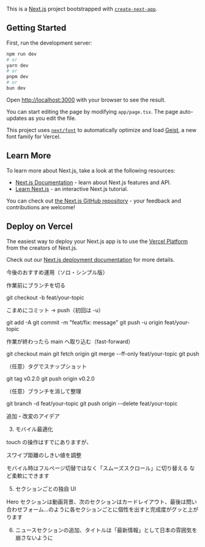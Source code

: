 This is a [Next.js](https://nextjs.org) project bootstrapped with [`create-next-app`](https://nextjs.org/docs/app/api-reference/cli/create-next-app).

## Getting Started

First, run the development server:

```bash
npm run dev
# or
yarn dev
# or
pnpm dev
# or
bun dev
```

Open [http://localhost:3000](http://localhost:3000) with your browser to see the result.

You can start editing the page by modifying `app/page.tsx`. The page auto-updates as you edit the file.

This project uses [`next/font`](https://nextjs.org/docs/app/building-your-application/optimizing/fonts) to automatically optimize and load [Geist](https://vercel.com/font), a new font family for Vercel.

## Learn More

To learn more about Next.js, take a look at the following resources:

- [Next.js Documentation](https://nextjs.org/docs) - learn about Next.js features and API.
- [Learn Next.js](https://nextjs.org/learn) - an interactive Next.js tutorial.

You can check out [the Next.js GitHub repository](https://github.com/vercel/next.js) - your feedback and contributions are welcome!

## Deploy on Vercel

The easiest way to deploy your Next.js app is to use the [Vercel Platform](https://vercel.com/new?utm_medium=default-template&filter=next.js&utm_source=create-next-app&utm_campaign=create-next-app-readme) from the creators of Next.js.

Check out our [Next.js deployment documentation](https://nextjs.org/docs/app/building-your-application/deploying) for more details.


今後のおすすめ運用（ソロ・シンプル版）

作業前にブランチを切る

git checkout -b feat/your-topic


こまめにコミット → push（初回は -u）

git add -A
git commit -m "feat/fix: message"
git push -u origin feat/your-topic


作業が終わったら main へ取り込む（fast-forward）

git checkout main
git fetch origin
git merge --ff-only feat/your-topic
git push


（任意）タグでスナップショット

git tag v0.2.0
git push origin v0.2.0


（任意）ブランチを消して整理

git branch -d feat/your-topic
git push origin --delete feat/your-topic


追加・改変のアイデア


3. モバイル最適化

touch の操作はすでにありますが、

スワイプ距離のしきい値を調整

モバイル時はフルページ切替ではなく「スムーズスクロール」に切り替える
など柔軟にできます

5. セクションごとの独自 UI

Hero セクションは動画背景、次のセクションはカードレイアウト、最後は問い合わせフォーム…のように各セクションごとに個性を出すと完成度がグッと上がります

6. ニュースセクションの追加、タイトルは「最新情報」として日本の雰囲気を崩さないように